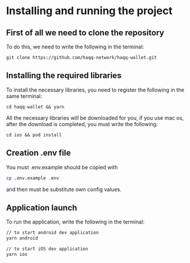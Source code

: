 # Installing and running the project

## First of all we need to clone the repository

To do this, we need to write the following in the terminal:

```
git clone https://github.com/haqq-network/haqq-wallet.git
```

## Installing the required libraries

To install the necessary libraries, you need to register the following in the same terminal:

```
cd haqq-wallet && yarn
```

All the necessary libraries will be downloaded for you, if you use mac os, after the download is completed, you must write the following:

```
cd ios && pod install
```

## Creation .env file

You must .env.example should be copied with

```sh
cp .env.example .env
```

and then must be substitute own config values.

## Application launch

To run the application, write the following in the terminal:

```sh
// to start android dev application
yarn android

// to start iOS dev application
yarn ios
```

